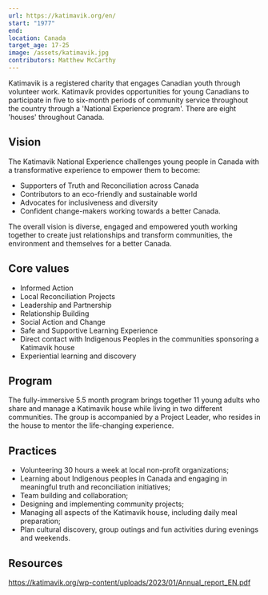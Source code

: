 ```yaml
---
url: https://katimavik.org/en/
start: "1977"
end: 
location: Canada
target_age: 17-25
image: /assets/katimavik.jpg
contributors: Matthew McCarthy
---
```


Katimavik is a registered charity that engages Canadian youth through volunteer work. Katimavik provides opportunities for young Canadians to participate in five to six-month periods of community service throughout the country through a 'National Experience program'. There are eight 'houses' throughout Canada. 

## Vision  

The Katimavik National Experience challenges young people in Canada with a transformative experience to empower them to become:

- Supporters of Truth and Reconciliation across Canada
- Contributors to an eco-friendly and sustainable world
- Advocates for inclusiveness and diversity
- Confident change-makers working towards a better Canada.

The overall vision is diverse, engaged and empowered youth working together to create just relationships and transform communities, the environment and themselves for a better Canada.

## Core values 

- Informed Action
- Local Reconciliation Projects
- Leadership and Partnership
- Relationship Building
- Social Action and Change
- Safe and Supportive Learning Experience
- Direct contact with Indigenous Peoples in the communities sponsoring a Katimavik house
- Experiential learning and discovery

## Program

The  fully-immersive 5.5 month program brings together 11 young adults who share and manage a Katimavik house while living in two different communities. The group is  accompanied by a Project Leader, who resides in the house to mentor the life-changing experience.

## Practices 

- Volunteering 30 hours a week at local non-profit organizations;
- Learning about Indigenous peoples in Canada and engaging in meaningful truth and reconciliation initiatives;
- Team building and collaboration;
- Designing and implementing community projects;
- Managing all aspects of the Katimavik house, including daily meal preparation;
- Plan cultural discovery, group outings and fun activities during evenings and weekends.

## Resources 

https://katimavik.org/wp-content/uploads/2023/01/Annual_report_EN.pdf